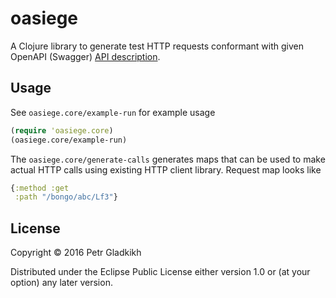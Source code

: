 # oasiege

A Clojure library to generate test HTTP requests conformant
with given OpenAPI (Swagger) [API description](https://www.openapis.org/).

## Usage

See `oasiege.core/example-run` for example usage
```clojure
(require 'oasiege.core)
(oasiege.core/example-run)
```

The `oasiege.core/generate-calls` generates maps that can be used to make actual
HTTP calls using existing HTTP client library. Request map looks like
```clojure
{:method :get
 :path "/bongo/abc/Lf3"}
```

## License

Copyright © 2016 Petr Gladkikh

Distributed under the Eclipse Public License either version 1.0 or (at
your option) any later version.
